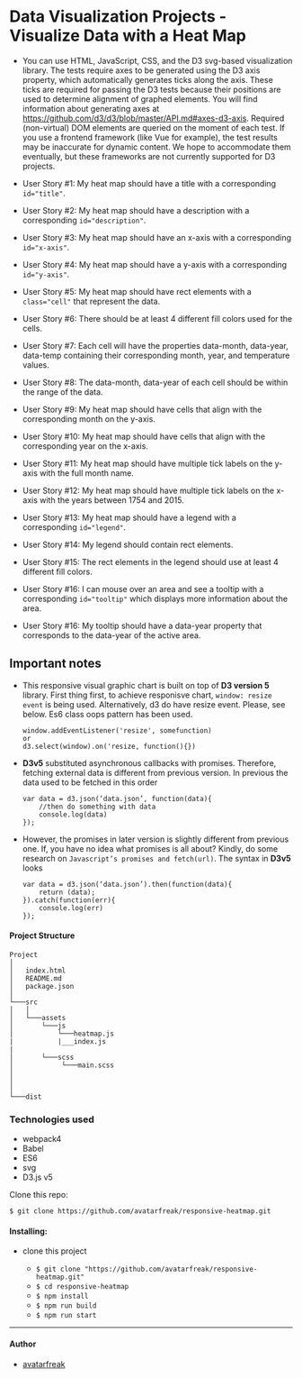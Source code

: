 # Data Visualization Projects - Visualize Data with a Heat Map

- You can use HTML, JavaScript, CSS, and the D3 svg-based visualization library. The tests require axes to be generated using the D3 axis property, which automatically generates ticks along the axis. These ticks are required for passing the D3 tests because their positions are used to determine alignment of graphed elements. You will find information about generating axes at https://github.com/d3/d3/blob/master/API.md#axes-d3-axis. Required (non-virtual) DOM elements are queried on the moment of each test. If you use a frontend framework (like Vue for example), the test results may be inaccurate for dynamic content. We hope to accommodate them eventually, but these frameworks are not currently supported for D3 projects.

- User Story #1: My heat map should have a title with a corresponding `id="title"`.
- User Story #2: My heat map should have a description with a corresponding `id="description"`.
- User Story #3: My heat map should have an x-axis with a corresponding `id="x-axis"`.
- User Story #4: My heat map should have a y-axis with a corresponding `id="y-axis"`.
- User Story #5: My heat map should have rect elements with a `class="cell"` that represent the data.
- User Story #6: There should be at least 4 different fill colors used for the cells.
- User Story #7: Each cell will have the properties data-month, data-year, data-temp containing their corresponding month, year, and temperature values.
- User Story #8: The data-month, data-year of each cell should be within the range of the data.
- User Story #9: My heat map should have cells that align with the corresponding month on the y-axis.
- User Story #10: My heat map should have cells that align with the corresponding year on the x-axis.
- User Story #11: My heat map should have multiple tick labels on the y-axis with the full month name.
- User Story #12: My heat map should have multiple tick labels on the x-axis with the years between 1754 and 2015.
- User Story #13: My heat map should have a legend with a corresponding `id="legend"`.
- User Story #14: My legend should contain rect elements.
- User Story #15: The rect elements in the legend should use at least 4 different fill colors.
- User Story #16: I can mouse over an area and see a tooltip with a corresponding `id="tooltip"` which displays more information about the area.
- User Story #16: My tooltip should have a data-year property that corresponds to the data-year of the active area.

## Important notes

- This responsive visual graphic chart is built on top of **D3 version 5** library. First thing first, to achieve responisve chart, `window: resize event` is being used. Alternatively, d3 do have resize event. Please, see below.
  Es6 class oops pattern has been used.

  ```
  window.addEventListener('resize', somefunction)
  or
  d3.select(window).on('resize, function(){})
  ```

- **D3v5** substituted asynchronous callbacks with promises. Therefore, fetching external data is different from previous version.
  In previous the data used to be fetched in this order

  ```
  var data = d3.json(‘data.json’, function(data){
      //then do something with data
      console.log(data)
  });
  ```

- However, the promises in later version is slightly different from previous one. If, you have no idea what promises is all about? Kindly, do some research on `Javascript’s promises and fetch(url)`. The syntax in **D3v5** looks

  ```
  var data = d3.json(‘data.json’).then(function(data){
      return (data);
  }).catch(function(err){
      console.log(err)
  });
  ```

#### Project Structure

```
Project
│
│   index.html
│   README.md
│   package.json
│
└───src
│   │
│   └───assets
│       └───js
│           └───heatmap.js
|           |___index.js
|
│       └───scss
│            └───main.scss
│
│
│
└───dist
```

### Technologies used

- webpack4
- Babel
- ES6
- svg
- D3.js v5

Clone this repo:

```
$ git clone https://github.com/avatarfreak/responsive-heatmap.git
```

#### Installing:

- clone this project

  - `$ git clone "https://github.com/avatarfreak/responsive-heatmap.git"`
  - `$ cd responsive-heatmap`
  - `$ npm install`
  - `$ npm run build`
  - `$ npm run start`

---

#### Author

- [avatarfreak](https://github.com/avatarfreak "avatarfreak")
